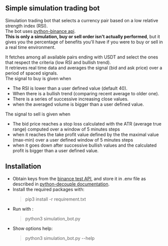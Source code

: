 ## Simple simulation trading bot
Simulation trading bot that selects a currency pair based on a low relative strength index (RSI).   
The bot uses [python-binance api](https://python-binance.readthedocs.io/en/latest/).  
**This is only a simulation, buy or sell order isn't actually performed**, but it gives you the percentage of benefits you'll have if you were to buy or sell in a real time environment.  

It fetches among all available pairs ending with USDT and select the ones that respect the criteria (low RSI and bullish trend).  
It retrieves real time data and averages the signal (bid and ask price) over a period of spaced signals.  
The signal to buy is given when  
- The RSI is lower than a user defined value (default 40).
- When there is a bullish trend (comparing recent average to older one).
- There is a series of successive increasing close values.
- when the averaged volume is bigger than a user defined value.    

The signal to sell is given when   
- The bid price reaches a stop loss calculated with the ATR (average true range) computed over a window of 5 minutes steps
- when it reaches the take profit value defined by the the maximal value (max-min) over a user defined window of 5 minutes steps
- when it goes down after successive bullish values and the calculated profit is bigger than a user defined value.  

## Installation 
- Obtain keys from the [binance test API](https://testnet.binance.vision), and store it in .env file as described in [python-decouple documentation](https://pypi.org/project/python-decouple/#env-file).
- Install the required packages with: 
  > pip3 install -r requirement.txt
- Run with : 
  > python3 simulation_bot.py
- Show options help:
  > python3 simulation_bot.py --help   

